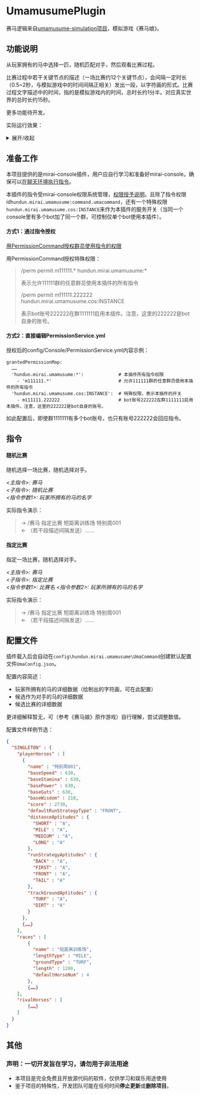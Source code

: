 # UmamusumePlugin

赛马逻辑来自[umamusume-simulation项目](https://github.com/hundun000/umamusume-simulation)，模拟游戏《赛马娘》。

## 功能说明

从玩家拥有的马中选择一匹，随机匹配对手，然后观看比赛过程。

比赛过程中若干关键节点的描述（一场比赛约12个关键节点），会间隔一定时长（0.5~2秒，与模拟游戏中的时间间隔正相关）发出一段，以字符画的形式。比赛过程文字描述中的时间，指的是模拟游戏内的时间，总时长约1分半。对应真实世界的总时长约15秒。

更多功能待开发。

实际运行效果：  
<details>
<summary>展开/收起</summary>

![image](docs/演示.jpg)  

</details>

## 准备工作

本项目提供的是mirai-console插件，用户应自行学习和准备好mirai-console。确保可以[在聊天环境执行指令](https://github.com/project-mirai/chat-command)。

本插件的指令受mirai-console权限系统管理，[权限授予说明](https://github.com/mamoe/mirai/blob/dev/docs/ConsoleTerminal.md#%E5%9C%A8%E7%BE%A4%E8%81%8A%E4%B8%AD%E4%BD%BF%E7%94%A8%E5%91%BD%E4%BB%A4-%E6%9D%83%E9%99%90%E6%8E%88%E4%BA%88)。且除了指令权限id`hundun.mirai.umamusume:command.umacommand`，还有一个特殊权限`hundun.mirai.umamusume.cos:INSTANCE`来作为本插件的服务开关（当同一个console里有多个bot加了同一个群，可控制仅单个bot使用本插件）。

#### 方式1：通过指令授权

[用PermissionCommand授权群员使用指令的权限](https://github.com/mamoe/mirai-console/blob/master/docs/BuiltInCommands.md#%E6%8E%88%E4%BA%88%E4%B8%80%E4%B8%AA%E7%94%A8%E6%88%B7%E6%89%A7%E8%A1%8C%E6%89%80%E6%9C%89%E6%8C%87%E4%BB%A4%E7%9A%84%E6%9D%83%E9%99%90)

用PermissionCommand授权特殊权限：
> /perm permit m111111.* hundun.mirai.umamusume:*
> 
> 表示允许111111群的任意群员使用本插件的所有指令
> 
> /perm permit m111111.222222 hundun.mirai.umamusume.cos:INSTANCE 
> 
> 表示bot账号222222在群1111111启用本插件。注意，这里的222222是bot自身的账号。

#### 方式2：直接编辑PermissionService.yml

授权后的config/Console/PermissionService.yml内容示例：
```
grantedPermissionMap: 
  ……
  'hundun.mirai.umamusume:*':             # 本插件所有指令权限
    - 'm111111.*'                         # 允许111111群的任意群员使用本插件的所有指令
  'hundun.mirai.umamusume.cos:INSTANCE':  # 特殊权限，表示本插件的开关
    - m111111.222222                      # bot账号222222在群1111111启用本插件。注意，这里的222222是bot自身的账号。
```

如此配置后，即使群1111111有多个bot账号，也只有账号222222会回应指令。

## 指令

#### 随机比赛

随机选择一场比赛，随机选择对手。

*<主指令>: 赛马*  
*<子指令>: 随机比赛*  
*<指令参数1>: 玩家所拥有的马的名字*

实际指令演示：  
>  -> /赛马 指定比赛 短距离训练场 特别周001  
>  <- （若干段描述间隔发送）……

#### 指定比赛

指定一场比赛，随机选择对手。

*<主指令>: 赛马*  
*<子指令>: 指定比赛*  
*<指令参数1>: 比赛名*
*<指令参数2>: 玩家所拥有的马的名字*

实际指令演示：  
>  -> /赛马 指定比赛 短距离训练场 特别周001  
>  <- （若干段描述间隔发送）……

## 配置文件

插件载入后会自动在`config\hundun.mirai.umamusume\UmaCommand`创建默认配置文件`UmaConfig.json`。

配置内容简述：

-  玩家所拥有的马的详细数据（绘制出的字符画，可在此配置）
- 候选作为对手的马的详细数据
- 候选比赛的详细数据


更详细解释暂无，可（参考《赛马娘》原作游戏）自行理解，尝试调整数值。

配置文件样例节选：  
```json
{
  "SINGLETON" : {
    "playerHorses" : [ 
      {
        "name" : "特别周001",
        "baseSpeed" : 630,
        "baseStamina" : 630,
        "basePower" : 630,
        "baseGuts" : 630,
        "baseWisdom" : 210,
        "score" : 2730,
        "defaultRunStrategyType" : "FRONT",
        "distanceAptitudes" : {
          "SHORT" : "A",
          "MILE" : "A",
          "MEDIUM" : "A",
          "LONG" : "A"
        },
        "runStrategyAptitudes" : {
          "BACK" : "A",
          "FIRST" : "A",
          "FRONT" : "A",
          "TAIL" : "A"
        },
        "trackGroundAptitudes" : {
          "TURF" : "A",
          "DIRT" : "A"
        }
      },
      {……} 
    ],
    "races" : [
        {
          "name" : "短距离训练场",
          "lengthType" : "MILE",
          "groundType" : "TURF",
          "length" : 1200,
          "defaultHorseNum" : 4
        },
        {……}
    ],
    "rivalHorses" : [ 
        {……}
    ]
  }
}
```

## 其他

### 声明：一切开发旨在学习，请勿用于非法用途

- 本项目是完全免费且开放源代码的软件，仅供学习和娱乐用途使用
- 鉴于项目的特殊性，开发团队可能在任何时间**停止更新**或**删除项目**。